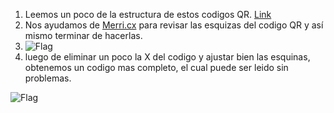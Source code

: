 1. Leemos un poco de la estructura de estos codigos QR. [Link](https://medium.com/@r00__/decoding-a-broken-qr-code-39fc3473a034)
2. Nos ayudamos de [Merri.cx](https://merri.cx/qrazybox/) para revisar las esquizas del codigo QR y así mismo terminar de hacerlas.
3. ![Flag]()
4. luego de eliminar un poco la X del codigo y ajustar bien las esquinas, obtenemos un codigo mas completo, el cual puede ser leido sin problemas.

![Flag]()
